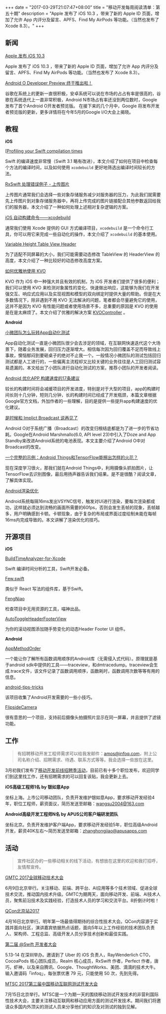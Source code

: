 +++
date = "2017-03-29T21:07:47+08:00"
title = "移动开发每周阅读清单：第五十期"
description = "Apple 发布了 iOS 10.3 ，带来了新的 Apple ID 页面，增加了允许 App 内评分及留言、APFS、Find My AirPods 等功能。（当然也发布了 Xcode 8.3）。"
+++


## 新闻

[Apple 发布 iOS 10.3](https://www.macrumors.com/2017/03/27/apple-releases-ios-10-3/)

Apple 发布了 iOS 10.3 ，带来了新的 Apple ID 页面，增加了允许 App 内评分及留言、APFS、Find My AirPods 等功能。（当然也发布了 Xcode 8.3）。

[Android O Developer Preview 终于推出啦！](http://developers.googleblog.cn/2017/03/android-o-developer-preview.html)

谷歌在系统上的更新一直很积极，安卓系统可以说在市场的占占有率是很高的，谷歌在系统迭代上一直非常积极，Android N市场占有率还没到两位数时，Google发布了首个Android O开发者预览版。 在接下来的几个月中，Google 将发布开发者预览版的更新，更多详情将在今年5月的Google I/O大会上揭晓。

## 教程

**iOS**

[[Profiling your Swift compilation times](http://irace.me/swift-profiling)

Swift 的编译速度非常慢（Swift 3.1 略有改进），本文介绍了如何在项目中检查每个方法的编译时间，以及如何使用 `xcodebuild` 更好地筛选出编译时间较长的方法。

[RxSwift 处理错误例子 - 上传图片](https://blog.dianqk.org/2017/03/27/handle-error-example-upload-image/)

上传图片通常我们会选择一些对象存储服务减少对服务器的压力，为此我们就需要先上传图片到对象存储服务器中，再将上传完成的图片链接配合其他参数返回给我们的服务器，本文介绍了一种如何处理上述相对复杂逻辑的方案。

[iOS 自动构建命令——xcodebuild](http://www.jianshu.com/p/3f43370437d2)

通常我们使用 Xcode 提供的 GUI 方式编译项目，`xcodebuild` 是一个命令行工具，你可以用它来完成一些自动化的操作，本文介绍了 `xcodebuild` 的基本使用。

[Variable Height Table View Header](https://useyourloaf.com/blog/variable-height-table-view-header/)

为了适配不同屏幕的大小，我们可能需要动态修改 TableView 的 HeaderView 的高度，本文介绍了一种比较好的动态修改高度方案。

[如何优雅地使用 KVO](http://draveness.me/kvocontroller/)

KVO 作为 iOS 中一种强大并且有效的机制，为 iOS 开发者们提供了很多的便利；我们可以使用 KVO 来检测对象属性的变化、快速做出响应，这能够为我们在开发强交互、响应式应用以及实现视图和模型的双向绑定时提供大量的帮助。但是在大多数情况下，除非遇到不用 KVO 无法解决的问题，笔者都会尽量避免它的使用，这并不是因为 KVO 有性能问题或者使用场景不多，总重要的原因是 KVO 的使用是在是太麻烦了。本文介绍了优雅的解决方案 [KVOController](https://github.com/facebook/KVOController) 。

**Android**

[小微团队怎么玩转App自动化测试](https://mp.weixin.qq.com/s/LHJF5knghtlimQB3qOp1WA)

App自动化测试一直是小微团队很少会去涉足的领域，在互联网快速迭代这个大场景下，随着业务发展，回归压力逐渐增大。相信每次因为回归覆盖不足而导致线上事故，懊恼郁闷到要砸桌子的绝对不止我一个。一般情况小微团队的测试包括回归测试都是人工进行的，一些偏离主流程却又比较关键的业务往往是人工回归测试容易遗漏的。本文给出了小团队进行自动化测试的方案，推荐小团队的开发者阅读。

[Android 优化APP 构建速度的17条建议](http://www.jianshu.com/p/a1cc8f2e0877)

较长的构建时间将会减缓项目的开发进度，特别是对于大型的项目，app的构建时间长则十几分钟，短则几分钟，长的构建时间已经成了开发瓶颈，本篇文章根据Google官方文档，外加作者的一些理解，目的是提供一些提升app构建速度的优化建议。

[是时候和 Implict Broadcast 说再见了](https://zhuanlan.zhihu.com/p/26029881)

Android O对于系统广播（Broadcast）的改变归根结底都是为了进一步的节省功耗。Google在Android Marshmallo(6.0, API level 23)中引入了Doze and App Standby来改进Android系统的电池表现。本文主要介绍了Android O中对Broadcast的改变。

[一个完整的示例：Android Things和TensorFlow能擦出怎样的火花？](https://mp.weixin.qq.com/s/9eLTmtzY-yGuMitXm0iEnA)

现在深度学习很火，那我们就在Android Things中，利用摄像头抓拍图片，让TensorFlow去识别图像，最后用扬声器告诉我们结果。是不是很酷？阅读文章，了解具体实现。

[Android渲染优化](http://wuxiaolong.me/2017/03/26/Rendering/)

Android系统每隔16ms发出VSYNC信号，触发对UI进行渲染，要每次渲染都成功，这样就必须达到流畅的画面所需要的60fps，否则会发生丢帧的现象，丢帧越多，用户明确感到卡顿。卡顿现象，由于复杂的布局或界面过度绘制未能在每帧16ms内完成导致的。本文讲解了渲染优化的技巧。


## 开源项目

**iOS**

[BuildTimeAnalyzer-for-Xcode](https://github.com/RobertGummesson/BuildTimeAnalyzer-for-Xcode)

Swift 编译时间分析的工具，Swift开发必备。

[Few.swift](https://github.com/joshaber/Few.swift)

类似于 React 写法的组件库，基于Swift。

[FengNiao](https://github.com/onevcat/FengNiao)

检查项目中无用资源的工具，喵神出品。

[AutoToggleHeaderFooterView](https://github.com/recruit-lifestyle/AutoToggleHeaderFooterView)

为你的滚动视图添加随手势变化的动态Header Footer UI 组件。



**Android**

[AppMethodOrder](https://github.com/zjw-swun/AppMethodOrder)

一个能让你了解所有函数调用顺序的Android库（无需侵入式代码）。原理就是基于android sdk中提供的工具——traceview，和dmtracedump。traceview会生成.trace文件，该文件记录了函数调用顺序，函数耗时，函数调用次数等等有用的信息。

[android-tips-tricks](https://github.com/nisrulz/android-tips-tricks)

该项目收集了Android开发需要的一些小技巧。

[FlipsideCamera](https://github.com/andyb129/FlipsideCamera)

很有意思的一个项目，支持前后摄像头拍摄照片显示在同一屏幕，并且提供了滤镜功能。

## 工作

> 有招聘移动开发工程师需求可以给我发邮件：amos@infoq.com，附上公司名称介绍、招聘需求、待遇、联系方式等等。我会选择一些放在这里。

3月初我们发布了[移动开发前线招聘季活动](https://mp.weixin.qq.com/s?__biz=MzA3ODg4MDk0Ng==&mid=2651113136&idx=1&sn=8227a7c540cf1eadcbefd70036f4c8ce)，目前已有十多个职位发布，欢迎同学们到这里找工作，还有招聘需求的可以回复该贴，我会更新上去。

**iOS高级工程师1名 by 银如意App**

坐标上海。上市公司移动团队，负责开发维护银如意App，要求移动开发经验4年，职位工程师，薪资面议，简历发送至邮箱：wangsu2004@163.com

**Android高级开发工程师N名 by APUS公司客户端研发团队**

坐标北京。负责开发维护客户端App，要求移动开发经验5年，职位高级Android开发，薪资40K左右～简历发送至邮箱：zhanghongjiao@apusapps.com

## 活动


> 宣传社区办的一些移动相关的线下活动，有想放在这里的欢迎和我打招呼，友情帮宣传。

[GMTC 2017全球移动技术大会](http://gmtc.geekbang.org/?utm_source=infoq&utm_campaign=bornmobile&utm_medium=wechat)

6月9日北京举行。关注移动、前端、跨平台、AI应用等多个技术领域、促进全球技术交流，推动国内技术升级。GMTC为期两天，面向移动开发、前端、AI技术人员，聚焦前沿技术及实践经验，打造技术人员的学习和交流平台。8折倒计时啦！

[QCon北京站2017](http://2017.qconbeijing.com/)

4月16日北京举行。明年第一场最值得期待的综合性技术大会。QCon内容源于实践并面向社区，演讲嘉宾依据热点话题，面向5年以上工作经验的技术团队负责人、架构师、工程总监、高级开发人员分享技术创新和最佳实践。

[第二届 @Swift 开发者大会](http://www.bagevent.com/event/378252)

5.13-14 在深圳举办。邀请到了 Uber 的 iOS 负责人，RayWenderlich CTO，CocoaPods 核心团队成员，Realm 核心成员，RxSwift 作者，Perfect 作者，唐巧，虾神，以及来自腾讯、Google、ThoughtWorks、美团、滴滴的技术大牛。输入邀请码「infoq」，每张票优惠 79 元，只能使用 50 次，先到先得。

[MTSC 2017第三届中国移动互联网测试开发大会](http://test-china.org/)

7月15日北京举行。MTSC是一个为期一天的围绕移动测试开发技术的非营利国际性技术大会，主要关注移动互联网和移动应用方面的测试开发技术。期间我们将邀请众多国内外顶尖的测试人员来分享他们的知识及对测试的独到见解。